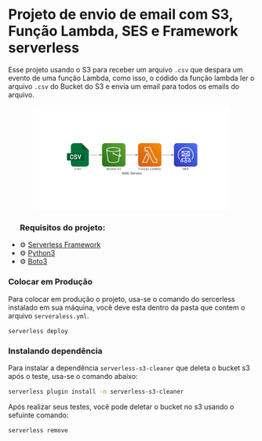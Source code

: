 # Projeto de envio de email com S3, Função Lambda, SES e Framework serverless

Esse projeto usando o S3 para receber um arquivo `.csv` que despara um evento de uma função Lambda, como isso, o códido da função lambda ler o arquivo `.csv` do Bucket do S3 e envia um email para todos os emails do arquivo.

<p align="center">
  <img width="80%" src="web_service.png">
</p>


<p id="roadmap"> 
  <ul>
    <h3>Requisitos do projeto:</h3>
    <p>
    <li>⚙️ <a href="https://www.serverless.com/framework/docs/getting-started">Serverless Framework</a></li>
    <li>⚙️ <a href="https://www.python.org">Python3</a></li>
    <li>⚙️ <a href="https://pypi.org/project/boto3/">Boto3</a></li>
  </ul>
</p>



### Colocar em Produção

Para colocar em produção o projeto, usa-se o comando do sercerless instalado em sua máquina, você deve esta dentro da pasta que contem o arquivo `serveraless.yml`.

```
serverless deploy
```

### Instalando dependência

Para instalar a dependência `serverless-s3-cleaner` que deleta o bucket s3 após o teste, usa-se o comando abaixo:

```bash
serverless plugin install -n serverless-s3-cleaner
```

Após realizar seus testes, você pode deletar o bucket no s3 usando o sefuinte comando:

```bash
serverless remove
```